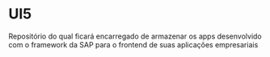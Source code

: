 # UI5
Repositório do qual ficará encarregado de armazenar os apps desenvolvido com o framework da SAP para o frontend de suas aplicações empresariais
